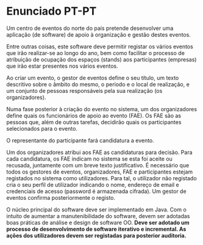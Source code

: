 # Enunciado PT-PT

Um centro de eventos do norte do país pretende desenvolver uma aplicação (de software) de apoio à organização e gestão destes eventos.

Entre outras coisas, este software deve permitir registar os vários eventos que irão realizar-se ao longo do ano, bem como facilitar o processo de atribuição de ocupação dos espaços (stands) aos participantes (empresas) que irão estar presentes nos vários eventos.

Ao criar um evento, o gestor de eventos define o seu título, um texto descritivo sobre o âmbito do mesmo, o período e o local de realização, e um conjunto de pessoas responsáveis pela sua realização (os organizadores).

Numa fase posterior à criação do evento no sistema, um dos organizadores define quais os funcionários de apoio ao evento (FAE). Os FAE são as pessoas que, além de outras tarefas, decidirão quais os participantes selecionados para o evento.

O representante do participante fará candidatura a evento.

Um dos organizadores atribui aos FAE as candidaturas para decisão. Para cada candidatura, os FAE indicam no sistema se esta foi aceite ou recusada, juntamente com um breve texto justificativo.
É necessário que todos os gestores de eventos, organizadores, FAE e participantes estejam registados no sistema como utilizadores. Para tal, o utilizador não registado cria o seu perfil de utilizador indicando o nome, endereço de email e credenciais de acesso (password é armazenada cifrada). Um gestor de eventos confirma posteriormente o registo.

O núcleo principal do software deve ser implementado em Java. Com o intuito de aumentar a manutenibilidade do software, devem ser adotadas boas práticas de análise e design de software OO. **Deve ser adotado um processo de desenvolvimento de software iterativo e incremental. As ações dos utilizadores devem ser registadas para posterior auditoria.**
